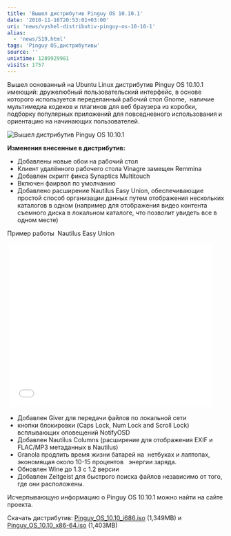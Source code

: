 ```yaml
---
title: 'Вышел дистрибутив Pinguy OS 10.10.1'
date: '2010-11-16T20:53:01+03:00'
uri: 'news/vyshel-distributiv-pinguy-os-10-10-1'
alias: 
  - 'news/519.html'
tags: 'Pinguy OS,дистрибутивы'
source: ''
unixtime: 1289929981
visits: 1757
---
```

Вышел основанный на Ubuntu Linux дистрибутив Pinguy OS 10.10.1 имеющий: дружелюбный пользовательский интерфейс, в основе которого используется переделанный рабочий стол Gnome,  наличие мультимедиа кодеков и плагинов для веб браузера из коробки, подборку популярных приложений для повседневного использования и ориентацию на начинающих пользователей.

![Вышел дистрибутив Pinguy OS 10.10.1](img/2010/11/16/20-00/workspace1002.jpg)

**Изменения внесенные в дистрибутив:**

*   Добавлены новые обои на рабочий стол
*   Клиент удалённого рабочего стола Vinagre замещен Remmina
*   Добавлен скрипт фикса Synaptics Multitouch
*   Включен фаирвол по умолчанию
*   Добавлено расширение Nautilus Easy Union, обеспечивающие простой способ организации данных путем отображения нескольких каталогов в одном (например для отображения видео контента съемного диска в локальном каталоге, что позволит увидеть все в одном месте)

Пример работы  Nautilus Easy Union

 <iframe width="470" height="380" src="//www.youtube.com/embed/27fjQXufE5M" frameborder="0" allowfullscreen=""></iframe>

*   Добавлен Giver для передачи файлов по локальной сети
*   кнопки блокировки (Caps Lock, Num Lock and Scroll Lock) всплывающих оповещений NotifyOSD
*   Добавлен Nautilus Columns (расширение для отображения EXIF и FLAC/MP3 метаданных в Nautilus)
*   Granola продлить время жизни батарей на  нетбуках и лаптопах, экономящая около 10-15 процентов   энергии заряда.
*   Обновлен Wine до 1.3 с 1.2 версии
*   Добавлен Zeitgeist для быстрого поиска файлов независимо от того, где они расположены.

Исчерпывающую информацию о Pinguy OS 10.10.1 можно найти на сайте проекта.

Скачать дистрибутив: [Pinguy\_OS\_10.10\_i686.iso](http://downloads.sourceforge.net/pinguy-os/Pinguy_OS_10.10_i686.iso) (1,349MB) и [Pinguy\_OS\_10.10\_x86-64.iso](http://downloads.sourceforge.net/pinguy-os/Pinguy_OS_10.10_x86-64.iso) (1,403MB)
